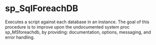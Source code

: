 sp_SqlForeachDB
===============

Executes a script against each database in an instance. The goal of this procedure is to improve upon the undocumented system proc sp_MSforeachdb, by providing: documentation, options, messaging, and error handling.
